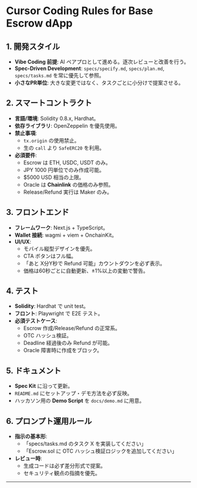 # Cursor Coding Rules for Base Escrow dApp

## 1. 開発スタイル
- **Vibe Coding 前提**: AI ペアプロとして進める。逐次レビューと改善を行う。
- **Spec-Driven Development**: `specs/specify.md`, `specs/plan.md`, `specs/tasks.md` を常に優先して参照。
- **小さなPR単位**: 大きな変更ではなく、タスクごとに小分けで提案させる。

## 2. スマートコントラクト
- **言語/環境**: Solidity 0.8.x, Hardhat。
- **依存ライブラリ**: OpenZeppelin を優先使用。
- **禁止事項**:
  - `tx.origin` の使用禁止。
  - 生の `call` より `SafeERC20` を利用。
- **必須要件**:
  - Escrow は ETH, USDC, USDT のみ。
  - JPY 1000 円単位でのみ作成可能。
  - $5000 USD 相当の上限。
  - Oracle は **Chainlink** の価格のみ参照。
  - Release/Refund 実行は Maker のみ。

## 3. フロントエンド
- **フレームワーク**: Next.js + TypeScript。
- **Wallet 接続**: wagmi + viem + OnchainKit。
- **UI/UX**:
  - モバイル縦型デザインを優先。
  - CTA ボタンはフル幅。
  - 「あと X分Y秒で Refund 可能」カウントダウンを必ず表示。
  - 価格は60秒ごとに自動更新、±1%以上の変動で警告。

## 4. テスト
- **Solidity**: Hardhat で unit test。
- **フロント**: Playwright で E2E テスト。
- **必須テストケース**:
  - Escrow 作成/Release/Refund の正常系。
  - OTC ハッシュ検証。
  - Deadline 経過後のみ Refund が可能。
  - Oracle 障害時に作成をブロック。

## 5. ドキュメント
- **Spec Kit** に沿って更新。
- `README.md` にセットアップ・デモ方法を必ず反映。
- ハッカソン用の **Demo Script** を `docs/demo.md` に用意。

## 6. プロンプト運用ルール
- **指示の基本形**:
  - 「specs/tasks.md のタスク X を実装してください」
  - 「Escrow.sol に OTC ハッシュ検証ロジックを追加してください」
- **レビュー時**:
  - 生成コードは必ず差分形式で提案。
  - セキュリティ観点の指摘を優先。

---
